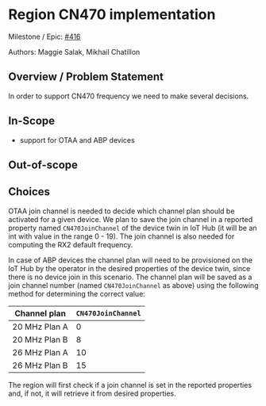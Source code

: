 # Region CN470 implementation

Milestone / Epic: [#416](https://github.com/Azure/iotedge-lorawan-starterkit/issues/416)

Authors: Maggie Salak, Mikhail Chatillon

## Overview / Problem Statement

In order to support CN470 frequency we need to make several decisions.

## In-Scope

* support for OTAA and ABP devices 


## Out-of-scope


## Choices

OTAA join channel is needed to decide which channel plan should be activated for a given device.
We plan to save the join channel in a reported property named `CN470JoinChannel` of the device twin in IoT Hub 
(it will be an int with value in the range 0 - 19). 
The join channel is also needed for computing the RX2 default frequency.

In case of ABP devices the channel plan will need to be provisioned on the IoT Hub by the operator in the desired 
properties of the device twin, since there is no device join in this scenario.
The channel plan will be saved as a join channel number (named `CN470JoinChannel` as above) using the following method 
for determining the correct value:

| Channel plan | `CN470JoinChannel` |
| ------------ | ----|
| 20 MHz Plan A | 0  | 
| 20 MHz Plan B | 8  | 
| 26 MHz Plan A | 10 | 
| 26 MHz Plan B | 15 | 

The region will first check if a join channel is set in the reported properties and, if not, it will retrieve it from desired properties.
